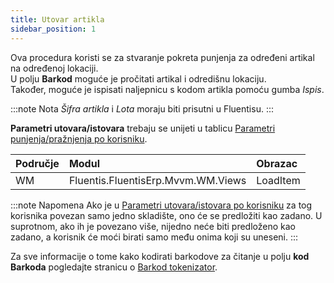 ```yaml
---
title: Utovar artikla
sidebar_position: 1
---
```


Ova procedura koristi se za stvaranje pokreta punjenja za određeni artikal na određenoj lokaciji.  
U polju **Barkod** moguće je pročitati artikal i odredišnu lokaciju.         
Također, moguće je ispisati naljepnicu s kodom artikla pomoću gumba *Ispis*.

:::note Nota
*Šifra artikla* i *Lota* moraju biti prisutni u Fluentisu.
:::

**Parametri utovara/istovara** trebaju se unijeti u tablicu [Parametri punjenja/pražnjenja po korisniku](/docs/configurations/parameters/general-parameters/deliverynotes-grouping).

| Područje | Modul | Obrazac |
| :-- | :-- | :-- |
| WM | Fluentis.FluentisErp.Mvvm.WM.Views | LoadItem |

:::note Napomena
Ako je u [Parametri utovara/istovara po korisniku](/docs/configurations/parameters/general-parameters/deliverynotes-grouping) za tog korisnika povezan samo jedno skladište, ono će se predložiti kao zadano. U suprotnom, ako ih je povezano više, nijedno neće biti predloženo kao zadano, a korisnik će moći birati samo među onima koji su uneseni.
:::

Za sve informacije o tome kako kodirati barkodove za čitanje u polju **kod Barkoda** pogledajte stranicu o [Barkod tokenizator](/docs/configurations/tables/general-settings/barcode-tokenizer).
